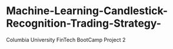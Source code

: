 # Machine-Learning-Candlestick-Recognition-Trading-Strategy-
Columbia University FinTech BootCamp Project 2
